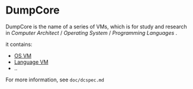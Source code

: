 DumpCore
=========

DumpCore is the name of a series of VMs, which is for
study and research in _Computer Architect_ / _Operating System_
/ _Programming Languages_ .

it contains:

  + [OS VM](/kenpusney/DC/tree/master)
  + [Language VM](/kenpusney/DC/tree/plvm)
  + ..

For more information, see `doc/dcspec.md`
